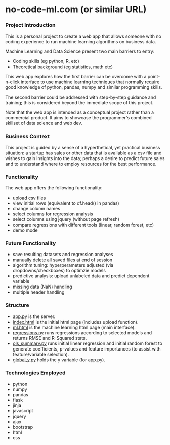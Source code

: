 # no-code-ml.com (or similar URL)
### Project Introduction
This is a personal project to create a web app that allows someone with no coding experience to run machine learning algorithms on business data.

Machine Learning and Data Science present two main barriers to entry:
* Coding skills (eg python, R, etc)
* Theoretical background (eg statistics, math etc)

This web app explores how the first barrier can be overcome with a point-n-click interface to use machine learning techniques that normally require good knowledge of python, pandas, numpy and similar programming skills.

The second barrier could be addressed with step-by-step guidance and training; this is considered beyond the immediate scope of this project.

Note that the web app is intended as a conceptual project rather than a commercial product. It aims to showcase the programmer's combined skillset of data science and web dev.

### Business Context
This project is guided by a sense of a hyperthetical, yet practical business situation: a startup has sales or other data that is available as a csv file and wishes to gain insights into the data; perhaps a desire to predict future sales and to understand where to employ resources for the best performance.  

### Functionality  
The web app offers the following functionality:
* upload csv files
* view initial rows (equivalent to df.head() in pandas)
* change column names
* select columns for regression analysis
* select columns using jquery (without page refresh)
* compare regressions with different tools (linear, random forest, etc)
* demo mode

### Future Functionality
* save resulting datasets and regression analyses
* manually delete all saved files at end of session
* algorithm tuning: hyperperameters adjusted (via dropdowns/checkboxes) to optimzie models
* predictive analysis: upload unlabeled data and predict dependent variable
* missing data (NaN) handling
* multiple header handling

### Structure
* [app.py](https://github.com/howardvickers/no-code-ml/blob/master/src/app.py) is the server.  
* [index.html](https://github.com/howardvickers/no-code-ml/blob/master/src/templates/index.html) is the initial html page (includes upload function).  
* [ml.html](https://github.com/howardvickers/no-code-ml/blob/master/src/templates/ml.html) is the machine learning html page (main interface).  
* [regressions.py](https://github.com/howardvickers/no-code-ml/blob/master/src/regressions.py) runs regressions according to selected models and returns RMSE and R-Squared stats.   
* [ols_summary.py](https://github.com/howardvickers/no-code-ml/blob/master/src/ols_summary.py) runs initial linear regression and initial random forest to generate coefficients, p-values and feature importances (to assist with feature/variable selection).   
* [global_y.py](https://github.com/howardvickers/no-code-ml/blob/master/src/global_y.py) holds the y variable (for app.py).   

### Technologies Employed
* python
* numpy
* pandas
* flask
* jinja
* javascript
* jquery
* ajax
* bootstrap
* html
* css

